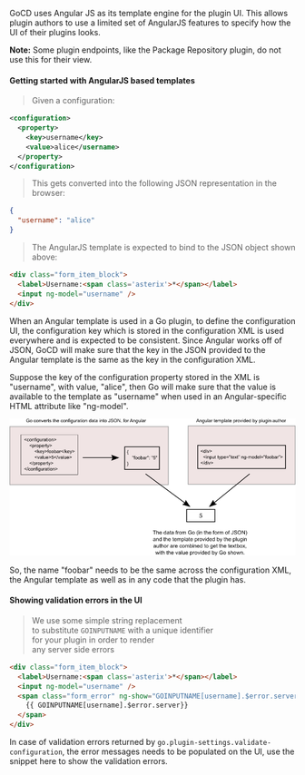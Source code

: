 GoCD uses Angular JS as its template engine for the plugin UI. This allows plugin authors to use a limited set of AngularJS features to specify how the UI of their plugins looks.

<aside class='notice'>
  <strong>Note:</strong> Some plugin endpoints, like the Package Repository plugin, do not use this for their view.
</aside>

<div style='clear: both;'></div>

#### Getting started with AngularJS based templates

> Given a configuration:

```xml
<configuration>
  <property>
    <key>username</key>
    <value>alice</username>
  </property>
</configuration>
```

> This gets converted into the following JSON representation in the browser:

```json
{
  "username": "alice"
}
```

> The AngularJS template is expected to bind to the JSON object shown above:

```html
<div class="form_item_block">
  <label>Username:<span class='asterix'>*</span></label>
  <input ng-model="username" />
</div>
```

When an Angular template is used in a Go plugin, to define the configuration UI, the configuration key which is stored in the configuration XML is used everywhere and is expected to be consistent. Since Angular works off of JSON, GoCD will make sure that the key in the JSON provided to the Angular template is the same as the key in the configuration XML.

Suppose the key of the configuration property stored in the XML is "username", with value, "alice", then Go will make sure that the value is available to the template as "username" when used in an Angular-specific HTML attribute like "ng-model".

![Plugin Angular Architecture](../../images/plugin_angular.png)

So, the name "foobar" needs to be the same across the configuration XML, the Angular template as well as in any code that the plugin has.

<div style='clear: both;'></div>

#### Showing validation errors in the UI

> We use some simple string replacement<br/>
> to substitute `GOINPUTNAME` with a unique identifier<br/>
> for your plugin in order to render<br/>
> any server side errors

```html
<div class="form_item_block">
  <label>Username:<span class='asterix'>*</span></label>
  <input ng-model="username" />
  <span class="form_error" ng-show="GOINPUTNAME[username].$error.server">
    {{ GOINPUTNAME[username].$error.server}}
  </span>
</div>
```

In case of validation errors returned by `go.plugin-settings.validate-configuration`, the error messages needs to be populated on the UI, use the snippet here to show the validation errors.
